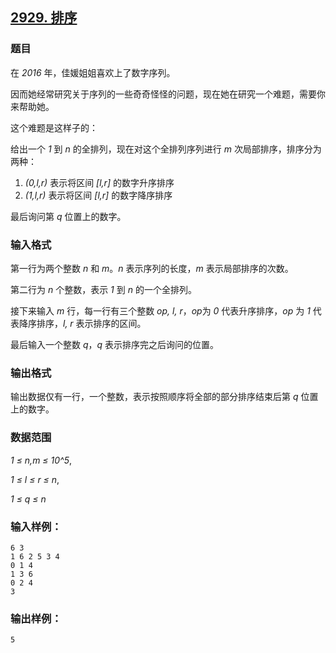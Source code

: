 ## [2929. 排序](https://www.acwing.com/problem/content/2932/)

### 题目

在 *2016* 年，佳媛姐姐喜欢上了数字序列。

因而她经常研究关于序列的一些奇奇怪怪的问题，现在她在研究一个难题，需要你来帮助她。

这个难题是这样子的：

给出一个 *1* 到 *n* 的全排列，现在对这个全排列序列进行 *m* 次局部排序，排序分为两种：

1. *(0,l,r)* 表示将区间 *[l,r]* 的数字升序排序
2. *(1,l,r)* 表示将区间 *[l,r]* 的数字降序排序

最后询问第 *q* 位置上的数字。

### 输入格式

第一行为两个整数 *n* 和 *m*。*n* 表示序列的长度，*m* 表示局部排序的次数。

第二行为 *n* 个整数，表示 *1* 到 *n* 的一个全排列。

接下来输入 *m* 行，每一行有三个整数 *op, l, r*，*op*为 *0* 代表升序排序，*op* 为 *1* 代表降序排序，*l, r* 表示排序的区间。

最后输入一个整数 *q*，*q* 表示排序完之后询问的位置。

### 输出格式

输出数据仅有一行，一个整数，表示按照顺序将全部的部分排序结束后第 *q* 位置上的数字。

### 数据范围

*1 ≤ n,m ≤ 10^5*,

*1 ≤ l ≤ r ≤ n*,

*1 ≤ q ≤ n*

### 输入样例：

```
6 3
1 6 2 5 3 4
0 1 4
1 3 6
0 2 4
3
```

### 输出样例：

```
5
```
